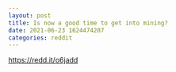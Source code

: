 ```yaml
--- 
layout: post 
title: Is now a good time to get into mining? 
date: 2021-06-23 1624474207 
categories: reddit 
--- 
```

https://redd.it/o6jadd
